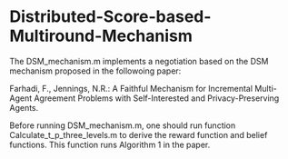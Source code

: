 # Distributed-Score-based-Multiround-Mechanism

The DSM_mechanism.m implements a negotiation based on the DSM mechanism proposed in the followoing paper:

Farhadi, F., Jennings, N.R.: A Faithful Mechanism for Incremental Multi-Agent Agreement Problems with Self-Interested and Privacy-Preserving Agents.

Before running DSM_mechanism.m, one should run function Calculate_t_p_three_levels.m to derive the reward function and belief functions. This function runs Algorithm 1 in the paper.

